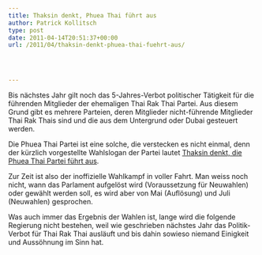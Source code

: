 ```yaml
---
title: Thaksin denkt, Phuea Thai führt aus
author: Patrick Kollitsch
type: post
date: 2011-04-14T20:51:37+00:00
url: /2011/04/thaksin-denkt-phuea-thai-fuehrt-aus/




---
```

Bis nächstes Jahr gilt noch das 5-Jahres-Verbot politischer Tätigkeit für die führenden Mitglieder der ehemaligen Thai Rak Thai Partei. Aus diesem Grund gibt es mehrere Parteien, deren Mitglieder nicht-führende Mitglieder Thai Rak Thais sind und die aus dem Untergrund oder Dubai gesteuert werden.

Die Phuea Thai Partei ist eine solche, die verstecken es nicht einmal, denn der kürzlich vorgestellte Wahlslogan der Partei lautet [Thaksin denkt, die Phuea Thai Partei führt aus][1]. 

Zur Zeit ist also der inoffizielle Wahlkampf in voller Fahrt. Man weiss noch nicht, wann das Parlament aufgelöst wird (Voraussetzung für Neuwahlen) oder gewählt werden soll, es wird aber von Mai (Auflösung) und Juli (Neuwahlen) gesprochen.

Was auch immer das Ergebnis der Wahlen ist, lange wird die folgende Regierung nicht bestehen, weil wie geschrieben nächstes Jahr das Politik-Verbot für Thai Rak Thai ausläuft und bis dahin sowieso niemand Einigkeit und Aussöhnung im Sinn hat.

 [1]: http://www.bangkokpost.com/breakingnews/231653/somchai-unveils-puea-thai-slogan